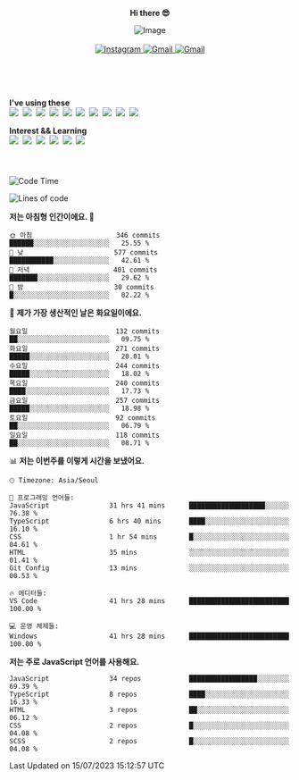 <p align="center">
  <strong>Hi there 😎</strong>
</p>
<p align="center">
 <img src="https://github.com/newri0807/newri0807/assets/51315988/4a6fb530-b6e7-4156-ae8c-bd620836a7cc" alt="Image" align="center"/>
  <br/>
  <br/>
  <a href="https://www.instagram.com/_nm.87/">
    <img src="https://img.shields.io/badge/-Instagram-dd2a7b?style=flat-squaree&logo=instagram&logoColor=white" alt="Instagram" />
  </a>
  <a href="mailto:newri0807@gmail.com">
    <img src="https://img.shields.io/badge/-Gmail-d14836?style=flat-squaree&logo=Gmail&logoColor=white" alt="Gmail" />
  </a>
  <a href="https://twitter.com/Irwen215">
    <img src="https://img.shields.io/badge/Twitter-1DA1F2?style=flat-squaree&logo=twitter&logoColor=white" alt="Gmail" />
  </a>  
</p>

 
 
</p>
<br/>
<br/>
<br/>
<p align="left">
  <strong>I've using these </strong>
  <br/>
  <img src="https://img.shields.io/badge/Html5-E34F26?style=flat-square&logo=html5&logoColor=white"/></a>&nbsp 
  <img src="https://img.shields.io/badge/css-1572B6?style=flat-square&logo=css3&logoColor=white"/></a>&nbsp 
  <img src="https://img.shields.io/badge/Bootstrap-7952B3?style=flat-square&logo=Bootstrap&logoColor=white"/></a>&nbsp 
  <img src="https://img.shields.io/badge/Javascript-ffb13b?style=flat-square&logo=javascript&logoColor=white"/></a>&nbsp 
  <img src="https://img.shields.io/badge/jquery-0769AD?style=flat-square&logo=jquery&logoColor=white"/></a>&nbsp 
  <img src="https://img.shields.io/badge/C Sharp-239120?style=flat-square&logo=C Sharp&logoColor=white"/></a>&nbsp 
  <img src="https://img.shields.io/badge/.NET-512BD4?style=flat-square&logo=.NET&logoColor=white"/></a>&nbsp 
  <img src="https://img.shields.io/badge/MicrosoftSQLServer-CC2927?style=flat-square&logo=microsoft&logoColor=white"/></a>&nbsp
  <img src="https://img.shields.io/badge/Firebase-FFCA28?style=flat-square&logo=firebase&logoColor=white"/></a>&nbsp 
  <img src="https://img.shields.io/badge/react-61DAFB?style=flat-square&logo=react&logoColor=white"/></a>&nbsp  
</p>

<p align="left">
  <strong>Interest && Learning</strong>
  <br/>
  <img src="https://img.shields.io/badge/TypeScript-3178C6?style=flat-square&logo=TypeScript&logoColor=white"/>&nbsp 
  <img src="https://img.shields.io/badge/Next.js-000000?style=flat-square&logo=Next.js&logoColor=white"/></a>&nbsp 
  <img src="https://img.shields.io/badge/Node.js-339933?style=flat-square&logo=node.js&logoColor=white"/></a>&nbsp 
  <img src="https://img.shields.io/badge/MySQL-4479A1?style=flat-square&logo=MySQL&logoColor=white"/></a>&nbsp 
  <img src="https://img.shields.io/badge/Java-007396?style=flat-square&logo=Java&logoColor=white"/></a>&nbsp
  <img src="https://img.shields.io/badge/Sass-CC6699?style=flat-square&logo=Sass&logoColor=white"/></a>&nbsp 
</p>

&nbsp;
&nbsp;
###

<!--START_SECTION:waka-->
![Code Time](http://img.shields.io/badge/Code%20Time-207%20hrs%2033%20mins-blue)

![Lines of code](https://img.shields.io/badge/%EC%A0%80%EB%8A%94%20%EC%97%AC%ED%83%9C%EA%B9%8C%EC%A7%80%20-1.4%20million%20%EC%A4%84%EC%9D%98%20%EC%BD%94%EB%93%9C%EB%A5%BC%20%EC%9E%91%EC%84%B1%ED%96%88%EC%96%B4%EC%9A%94.-blue)

**저는 아침형 인간이에요. 🐤** 

```text
🌞 아침                     346 commits         ██████░░░░░░░░░░░░░░░░░░░   25.55 % 
🌆 낮　                     577 commits         ███████████░░░░░░░░░░░░░░   42.61 % 
🌃 저녁                     401 commits         ███████░░░░░░░░░░░░░░░░░░   29.62 % 
🌙 밤　                     30 commits          █░░░░░░░░░░░░░░░░░░░░░░░░   02.22 % 
```
📅 **제가 가장 생산적인 날은 화요일이에요.** 

```text
월요일                      132 commits         ██░░░░░░░░░░░░░░░░░░░░░░░   09.75 % 
화요일                      271 commits         █████░░░░░░░░░░░░░░░░░░░░   20.01 % 
수요일                      244 commits         █████░░░░░░░░░░░░░░░░░░░░   18.02 % 
목요일                      240 commits         ████░░░░░░░░░░░░░░░░░░░░░   17.73 % 
금요일                      257 commits         █████░░░░░░░░░░░░░░░░░░░░   18.98 % 
토요일                      92 commits          ██░░░░░░░░░░░░░░░░░░░░░░░   06.79 % 
일요일                      118 commits         ██░░░░░░░░░░░░░░░░░░░░░░░   08.71 % 
```


📊 **저는 이번주를 이렇게 시간을 보냈어요.** 

```text
🕑︎ Timezone: Asia/Seoul

💬 프로그래밍 언어들: 
JavaScript               31 hrs 41 mins      ███████████████████░░░░░░   76.38 % 
TypeScript               6 hrs 40 mins       ████░░░░░░░░░░░░░░░░░░░░░   16.10 % 
CSS                      1 hr 54 mins        █░░░░░░░░░░░░░░░░░░░░░░░░   04.61 % 
HTML                     35 mins             ░░░░░░░░░░░░░░░░░░░░░░░░░   01.41 % 
Git Config               13 mins             ░░░░░░░░░░░░░░░░░░░░░░░░░   00.53 % 

🔥 에디터들: 
VS Code                  41 hrs 28 mins      █████████████████████████   100.00 % 

💻 운영 체제들: 
Windows                  41 hrs 28 mins      █████████████████████████   100.00 % 
```

**저는 주로 JavaScript 언어를 사용해요.** 

```text
JavaScript               34 repos            █████████████████░░░░░░░░   69.39 % 
TypeScript               8 repos             ████░░░░░░░░░░░░░░░░░░░░░   16.33 % 
HTML                     3 repos             ██░░░░░░░░░░░░░░░░░░░░░░░   06.12 % 
CSS                      2 repos             █░░░░░░░░░░░░░░░░░░░░░░░░   04.08 % 
SCSS                     2 repos             █░░░░░░░░░░░░░░░░░░░░░░░░   04.08 % 
```




 Last Updated on 15/07/2023 15:12:57 UTC
<!--END_SECTION:waka-->
